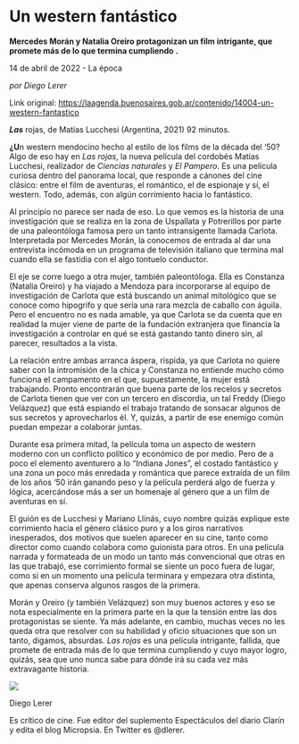 # Un western fantástico

**Mercedes Morán y Natalia Oreiro protagonizan un film intrigante, que promete más de lo que termina cumpliendo .**

14 de abril de 2022 - La época

_por Diego Lerer_

Link original: https://laagenda.buenosaires.gob.ar/contenido/14004-un-western-fantastico



*****Las***** rojas, de Matías Lucchesi (Argentina, 2021) 92 minutos.




**¿U**n western mendocino hecho al estilo de los films de la década del ‘50? Algo de eso hay en *Las rojas*, la nueva película del cordobés Matías Lucchesi, realizador de *Ciencias naturales* y *El Pampero*. Es una película curiosa dentro del panorama local, que responde a cánones del cine clásico: entre el film de aventuras, el romántico, el de espionaje y sí, el western. Todo, además, con algún corrimiento hacia lo fantástico.




Al principio no parece ser nada de eso. Lo que vemos es la historia de una investigación que se realiza en la zona de Uspallata y Potrerillos por parte de una paleontóloga famosa pero un tanto intransigente llamada Carlota. Interpretada por Mercedes Morán, la conocemos de entrada al dar una entrevista incómoda en un programa de televisión italiano que termina mal cuando ella se fastidia con el algo tontuelo conductor.




El eje se corre luego a otra mujer, también paleontóloga. Ella es Constanza (Natalia Oreiro) y ha viajado a Mendoza para incorporarse al equipo de investigación de Carlota que está buscando un animal mitológico que se conoce como hipogrifo y que sería una rara mezcla de caballo con águila. Pero el encuentro no es nada amable, ya que Carlota se da cuenta que en realidad la mujer viene de parte de la fundación extranjera que financia la investigación a controlar en qué se está gastando tanto dinero sin, al parecer, resultados a la vista.




La relación entre ambas arranca áspera, ríspida, ya que Carlota no quiere saber con la intromisión de la chica y Constanza no entiende mucho cómo funciona el campamento en el que, supuestamente, la mujer está trabajando. Pronto encontrarán que buena parte de los recelos y secretos de Carlota tienen que ver con un tercero en discordia, un tal Freddy (Diego Velázquez) que está espiando el trabajo tratando de sonsacar algunos de sus secretos y aprovecharlos él. Y, quizás, a partir de ese enemigo común puedan empezar a colaborar juntas.




Durante esa primera mitad, la película toma un aspecto de western moderno con un conflicto político y económico de por medio. Pero de a poco el elemento aventurero a lo “Indiana Jones”, el costado fantástico y una zona un poco más enredada y romántica que parece extraída de un film de los años ‘50 irán ganando peso y la película perderá algo de fuerza y lógica, acercándose más a ser un homenaje al género que a un film de aventuras en sí.




El guión es de Lucchesi y Mariano Llinás, cuyo nombre quizás explique este corrimiento hacia el género clásico puro y a los giros narrativos inesperados, dos motivos que suelen aparecer en su cine, tanto como director como cuando colabora como guionista para otros. En una película narrada y formateada de un modo un tanto más convencional que otras en las que trabajó, ese corrimiento formal se siente un poco fuera de lugar, como si en un momento una película terminara y empezara otra distinta, que apenas conserva algunos rasgos de la primera.




Morán y Oreiro (y también Velázquez) son muy buenos actores y eso se nota especialmente en la primera parte en la que la tensión entre las dos protagonistas se siente. Ya más adelante, en cambio, muchas veces no les queda otra que resolver con su habilidad y oficio situaciones que son un tanto, digamos, absurdas. *Las rojas* es una película intrigante, fallida, que promete de entrada más de lo que termina cumpliendo y cuyo mayor logro, quizás, sea que uno nunca sabe para dónde irá su cada vez más extravagante historia.




[![](https://img.youtube.com/vi/93x5HHIcGD8/0.jpg)](https://www.youtube.com/watch?v=93x5HHIcGD8)




Diego Lerer




Es crítico de cine. Fue editor del suplemento Espectáculos del diario Clarín y edita el blog Micropsia. En Twitter es @dlerer.



